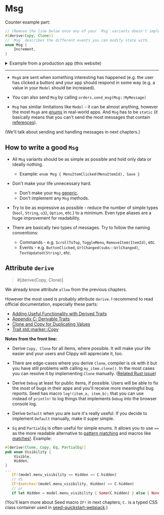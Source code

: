 # Msg

Counter example part:

```rust
// (Remove the line below once any of your `Msg` variants doesn't implement `Copy`.)
#[derive(Copy, Clone)]
// `Msg` describes the different events you can modify state with.
enum Msg {
    Increment,
}
```

<details>
<summary>Example from a production app (this website)</summary>

```rust
pub enum Msg {
    UrlChanged(subs::UrlChanged),
    ScrollToTop,
    ToggleGuideList,
    HideGuideList,
    ToggleMenu,
    HideMenu,
    SearchQueryChanged(String),
    ToggleMode,
    SwitchVersion(SeedVersion),
}
```

</details>

---

- `Msg`s are sent when something interesting has happened (e.g. the user has clicked a button) and your app should respond in some way (e.g. a value in your `Model` should be increased).

- You can also send `Msg` by calling `orders.send_msg(Msg::MyMessage)`

- `Msg` has similar limitations like `Model` - it can be almost anything, however the most `Msg`s are [enums](https://doc.rust-lang.org/book/ch06-00-enums.html) in real-world apps. And `Msg` has to be `static` (it basically means that you can't send the most messages that contain [references](https://doc.rust-lang.org/book/ch04-02-references-and-borrowing.html#references-and-borrowing)).

(We'll talk about sending and handling messages in next chapters.)

## How to write a good `Msg`

- All `Msg` variants should be as simple as possible and hold only data or ideally nothing.
   - Example: `enum Msg { MenuItemClicked(MenuItemId), Save }`

- Don't make your life unnecessary hard.
   - Don't make your `Msg` [generic](https://doc.rust-lang.org/book/ch10-00-generics.html).
   - Don't implement any `Msg` methods.

- Try to be as expressive as possible - reduce the number of simple types (`bool`, `String`, `u32`, `Option`, etc.) to a minimum. Even type aliases are a huge improvement for readability.

- There are basically two types of messages. Try to follow the naming conventions:
  - Commands - e.g. `ScrollToTop`, `ToggleMenu`, `RemoveItem(ItemId)`, etc.
  - Events - e.g. `ButtonClicked`, `UrlChanged(subs::UrlChanged)`, `TextUpdated(String)`, etc.

## Attribute `derive`

> #[derive(Copy, Clone)]

We already know attribute `allow` from the previous chapters. 

However the most used is probably attribute `derive`. I recommend to read official documentation, especially these parts:
- [Adding Useful Functionality with Derived Traits](https://doc.rust-lang.org/book/ch05-02-example-structs.html#adding-useful-functionality-with-derived-traits)
- [Appendix C: Derivable Traits](https://doc.rust-lang.org/book/appendix-03-derivable-traits.html#appendix-c-derivable-traits)
- [Clone and Copy for Duplicating Values](https://doc.rust-lang.org/book/appendix-03-derivable-traits.html#clone-and-copy-for-duplicating-values)
- [Trait std::marker::Copy](https://doc.rust-lang.org/std/marker/trait.Copy.html)

**Notes from the front line:**

- Derive `Copy, Clone` for all items, where possible. It will make your life easier and your users and Clippy will appreciate it, too.

- There are edge-cases where you derive `Clone`, compiler is ok with it but you have still problems with calling `my_item.clone()`. In the most cases you can resolve it by implementing `Clone` manually. ([Related Rust issue](https://github.com/rust-lang/rust/issues/26925))

- Derive `Debug` at least for public items, if possible. Users will be able to fix the most of bugs in their apps and you'll receive more meaningful bug reports. Seed has macro `log!(item_a, item_b);` that you can use instead of `println!` to log things that implements `Debug` into the browser console log.

- Derive `Default` when you are sure it's really useful. If you decide to implement `Default` manually, make it super simple.

- `Eq` and `PartialEq` is often useful for simple enums. It allows you to use `==` as the more readable alternative to [pattern matching](https://doc.rust-lang.org/book/ch06-00-enums.html) and macros like [matches!](https://doc.rust-lang.org/beta/std/macro.matches.html). Example:

```rust
#[derive(Clone, Copy, Eq, PartialEq)]
pub enum Visibility {
    Visible,
    Hidden,
}
...
   IF!(model.menu_visibility == Hidden => C.hidden)
   // VS
   IF!(matches!(model.menu_visibility, Hidden) => C.hidden)
   // or
   if let Hidden = model.menu_visibility { Some(C.hidden) } else { None }
```
(You'll learn more about Seed macro `IF!` in next chapters; `C.` is a typed CSS class container used in [seed-quickstart-webpack](https://github.com/seed-rs/seed-quickstart-webpack).)
